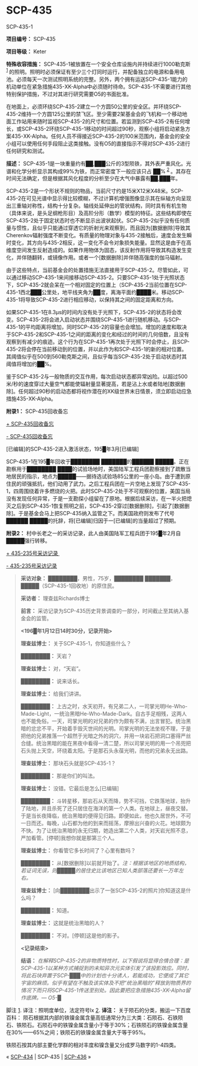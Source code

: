 # SCP-435
                        




SCP-435-1



**项目编号：** SCP-435

**项目等级：** Keter

**特殊收容措施：** SCP-435-1被放置在一个安全仓库设施内并持续进行1000勒克斯<sup class='footnoteref'>
 <a shape='rect' class='footnoteref' id='footnoteref-1' href='javascript:;' onclick='WIKIDOT.page.utils.scrollToReference(&apos;footnote-1&apos;)'>1</a>
</sup>的照明。照明时必须保证有至少三个灯同时运行，并配备独立的电源和备用电池。必须每天一次测试照明系统的完整。另外，两个拥有运送SCP-435-1能力的机动单位在紧急措施435-XK-Alpha中必须随时待命。SCP-435-1不需要进行其他特别保护措施，不过对其进行研究需要O5的书面批准。

在地面上，必须环绕SCP-435-2建立一个方圆50公里的安全区。并环绕SCP-435-2维持一个方圆125公里的禁飞区。至少需要2架基金会的飞机和一个移动地面工作站用来随时监视SCP-435-2的尺寸和位置。若监测到SCP-435-2有任何增长，或SCP-435-2环绕SCP-435-1移动的时间超过90秒，观察小组将启动紧急方案435-XK-Alpha。任何人员不得接近SCP-435-2的100米范围内，基金会的安全小组可以使用任何手段阻止这类接触。没有O5的直接指示不得对SCP-435-2进行任何研究和测试。

**描述：** SCP-435-1是一块重量约有██,███公斤的3型陨铁，其外表严重风化。光谱和化学分析显示其构成99%为铁，而正常密度下一般应该只占 ██%<sup class='footnoteref'>
 <a shape='rect' class='footnoteref' id='footnoteref-2' href='javascript:;' onclick='WIKIDOT.page.utils.scrollToReference(&apos;footnote-2&apos;)'>2</a>
</sup>。其存在时间无法确定，但是根据其风化程度的分析至少在大气中暴露有██,███年。

SCP-435-2是一个形状不规则的物品，当前尺寸约是15米X12米X48米。SCP-435-2在可见光谱中显示得比较模糊，不过计算机增强图像显示其在纵轴方向呈现出三重轴对称性，结构十分复杂。轴线处延伸出的管状结构，同时具有有机生物（具体来说，是头足纲枪形目）及高阶分形（数学）模型的特征。这些结构即使在SCP-435-2处于固定状态时也不断显示出波状起伏。SCP-435-2似乎没有任何质量与惯性，且似乎只能通过穿透它的折射光来观察到，而且因为[数据删除]导致其Cherenkov辐射强度不断变化。有质量的物理对象与435-2接触后，速度会发生瞬时变化，其方向与435-2相反，这一变化不会令对象损失能量。显然这是由于在高维度空间发生反射造成的。如果作用物体为固态，该反射作用将导致其构造发生变化，并伴随翻转，或镜像作用。或者一个[数据删除]并伴随高强度的伽马辐射。

由于这些特点，当前基金会的处置措施无法直接用于SCP-435-2。尽管如此，可以通过移动SCP-435-1来间接移动SCP-435-2。只要SCP-435-1处于光照状态下，SCP-435-2就会呆在一个相对固定的位置上（SCP-435-2当前位置在SCP-435-1西北███公里处，地平线夹角为██度，离海平面约████米。移动SCP-435-1将导致SCP-435-2进行相应移动，以保持其之间的固定距离和方向。

如果SCP-435-1在8.3μs的时间内没有处于光照下，SCP-435-2的状态将会改变。SCP-435-2将会进入启动状态并围绕SCP-435-1进行随机移动。与SCP-435-1的平均距离将增加，同时SCP-435-2的容量也会增加。增加的速度和取决于SCP-435-2和SCP-435-1之间的距离的变化和经过的时间的几何倍数，且没有观察到有减少的痕迹。这个行为在SCP-435-1再次处于光照下时会停止，且SCP-435-2将会停在当前移动到的位置，并以此作为和SCP-435-1的新的相对位置。其阈值似乎在500到560勒克斯之间，且似乎每当SCP-435-2处于启动状态时其阈值将增加约██%。

鉴于SCP-435-2与一般物质的交互作用，每次启动状态都异常凶险。以超过500米/秒的速度穿过大量空气都能使辐射量显著提高，若是沾上水或者陆地[数据删除]。任何超过90秒的启动态都将视作潜在的XK级世界末日情景，须立即启动应急措施435-XK-Alpha。

**附录1：** SCP-435回收备忘


<a shape='rect' class='collapsible-block-link' href='javascript:;'>+&#160;SCP-435&#22238;&#25910;&#22791;&#24536;</a>

<a shape='rect' class='collapsible-block-link' href='javascript:;'>-&#160;SCP-435&#22238;&#25910;&#22791;&#24536;</a>



[已编辑]的SCP-435-2进入激活状态，195█年3月[已编辑]



SCP-435-1在195█年回收于████████ ███████的██████ █████。正在勘察用于████████ ████的试验场地时，美国陆军工程兵团勘察接到了疏散当地居民的指示，地点为█████——据待选试验场85公里的一座小岛。由于遭到原住民的顽强抵抗，他们动用了武力。之后工程兵团在一片空地上发现了SCP-435-1，四周围绕着许多燃烧的火把。此时SCP-435-2处于不可观察的位置，美国当局没有发现任何异常，于是一支勘探小组留在了原地。根据后续采访，在一半火把熄灭之后到SCP-435-1恢复照明之前，SCP-435-2穿过[数据删除]，引起了[数据删除]。于是基金会马上把SCP-435纳入监管之下。而美国政府则发布了代号██████ █████的托辞，将[已编辑]归因于一[已编辑]的当量超过了预期。




**附录2：** 村中长老之一的采访记录，此人由美国陆军工程兵团于195█年2月自█████强行转移。


<a shape='rect' class='collapsible-block-link' href='javascript:;'>+&#160;435-235&#21495;&#37319;&#35775;&#35760;&#24405;&#160;</a>

<a shape='rect' class='collapsible-block-link' href='javascript:;'>-&#160;435-235&#21495;&#37319;&#35775;&#35760;&#24405;</a>


> **采访对象：** ████████，男性，75岁，████████ ███████，█████（SCP-435-1回收地）的原住民。
> 
> **采访者：** 理查兹Richards博士
> 
> **前言：** 采访记录为SCP-435历史背景调查的一部分，时间截止至其纳入基金会的监管。
> 
> **<196█年1月12日14时30分，记录开始>** 
> 
> **理查兹博士：** 关于SCP-435-1，你知道些什么？
> 
> **████████：** 天岩？
> 
> **理查兹博士：** 对，“天岩”。
> 
> **████████：** 说来话长。
> 
> **理查兹博士：** 给我们讲讲。
> 
> **████████：** 上古之时，水天初开。有兄弟二人，一司掌光明He-Who-Made-Light，一统治黑暗He-Who-Made-Dark。自古手足相残，这两人也不能免俗。一天，司掌光明的对兄弟的作为颇有不满，出言冒犯。统治黑暗的忿忿不平，开始着手毁灭世间的光明。司掌光明的无法坐视不理，于是把他的兄弟推落一个超然于光暗之外的洞穴，并用一块岩石把洞口塞得严丝合缝。统治黑暗的能在黑夜中看得一清二楚，所以司掌光明的用一个吊兜把石头抛上天空，环绕着太阳。于是那石头永葆光明，而他的兄弟永无出路。
> 
> **理查兹博士：** 那块石头就是SCP-435-1？
> 
> **████████：** 那是你们的叫法。
> 
> **理查兹博士：** 没错。它最后是怎么[已编辑]
> 
> **████████：** 斗转星移，那岩石从天而降，势不可挡，它跌落地球，抬升了陆地，并且杀死了还只居住在海洋的第一个人类。在地球上，昼夜交替。于是当长夜降临，统治黑暗的便得见归路。即便如此，他也久居世外，不可一日而还。每晚，山石都为他的到来而摇荡，摩擦出兴奋的火花。地球颇为不快。为了让统治黑暗的永无归期，她造出第二个人类，对天岩光照不息，严加看管。[停顿]我想你就是那第三个人。
> 
> **理查兹博士：** 你看管它多长时间了？心里有数吗？
> 
> **████████：** 从[数据删除]以前就开始了。*注：根据该地区的地质结构，若证词无误，则█████的居住史比该地区已知人类部落还要长一万年左右。* 
> 
> **理查兹博士：** [向████████出示了一张SCP-435-2的照片]你知道这是什么吗？
> 
> **████████：** 知道。
> 
> **理查兹博士：** 这就是统治黑暗的人？
> 
> **████████：** 不对。[停顿]这是他的影子。
> 
> **<记录结束>** 
> 
> **结语：** *在解释SCP-435-2的非物质特性时，以下假说将显得合情合理：是SCP-435-1以某种方式捕捉到的未知异次元实体引发了该投影效应。同时，将此石块弃置于SCP-███中的计划也十分诱人，若能成功，它便成了其它宇宙的麻烦。似乎有望在不触及该实体及不把“统治黑暗的”释放到物质界的情况下而只将SCP-435-1传送至别处。因此要把应急措施435-XK-Alpha留作底牌。— O5-█* 
> 





脚注
<a shape='rect' href='javascript:;' onclick='WIKIDOT.page.utils.scrollToReference(&apos;footnoteref-1&apos;)'>1</a>. 译注：照明度单位，法定符号lx
<a shape='rect' href='javascript:;' onclick='WIKIDOT.page.utils.scrollToReference(&apos;footnoteref-2&apos;)'>2</a>. **译注：** 关于陨石的分类，搬运一下百度百科：
陨石根据其内部的铁镍金属含量高低通常分为三大类：石陨石、石铁陨石、铁陨石。石陨石中的铁镍金属含量小于等于30%；石铁陨石的铁镍金属含量在30%——65%之间；铁陨石的铁镍金属含量大于等于95%。

铁陨石按其内部主要化学群的相对丰度和镍含量又分成罗马数字的1-4四类。





« [SCP-434](/scp-434) | SCP-435 | [SCP-436](/scp-436) »





                    